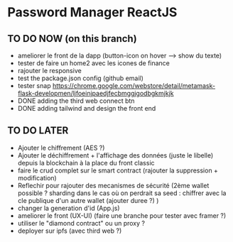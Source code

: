 # Password Manager ReactJS

## TO DO NOW (on this branch)
- ameliorer le front de la dapp (button-icon on hover --> show du texte)
- tester de faire un home2 avec les icones de finance
- rajouter le responsive
- test the package.json config (github email)
- tester snap https://chrome.google.com/webstore/detail/metamask-flask-developmen/ljfoeinjpaedjfecbmggjgodbgkmjkjk
- DONE adding the third web connect btn
- DONE adding tailwind and design the front end

  
## TO DO LATER  
- Ajouter le chiffrement (AES ?)
- Ajouter le déchiffrement + l'affichage des données (juste le libelle) depuis la blockchain à la place du front classic
- faire le crud complet sur le smart contract (rajouter la suppression + modification)  
- Reflechir pour rajouter des mecanismes de sécurité (2ème wallet possible ? sharding dans le cas où on perdrait sa seed : chiffrer avec la cle publique d'un autre wallet (ajouter duree ?) ) 
- changer la generation d'id (App.js) 
- ameliorer le front  (UX-UI) (faire une branche pour tester avec framer ?)  
- utiliser le "diamond contract" ou un proxy ?
- deployer sur ipfs (avec third web ?)
